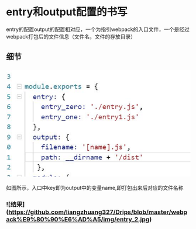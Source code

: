 # entry和output配置的书写
entry的配置output的配置相对应，一个为指引webpack的入口文件，一个是经过webpack打包后的文件信息（文件名，文件的存放目录）
## 细节
### ![配置](https://github.com/liangzhuang327/Drips/blob/master/webpack%E9%80%90%E6%AD%A5/img/entry_1.jpg) <br>
如图所示，入口中key即为output中的变量name,即打包出来后对应的文件名称
### ![结果] (https://github.com/liangzhuang327/Drips/blob/master/webpack%E9%80%90%E6%AD%A5/img/entry_2.jpg)